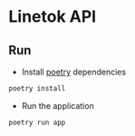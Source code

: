 # Linetok API

## Run
- Install [poetry](https://python-poetry.org/docs/) dependencies
```bash
poetry install
```
- Run the application
```bash
poetry run app
```

